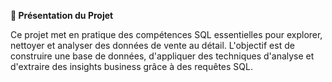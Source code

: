 **📌 Présentation du Projet**

Ce projet met en pratique des compétences SQL essentielles pour explorer, nettoyer et analyser des données de vente au détail. L'objectif est de construire une base de données, d'appliquer des techniques d'analyse et d'extraire des insights business grâce à des requêtes SQL.
